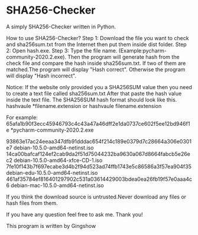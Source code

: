 # SHA256-Checker
A simply SHA256-Checker written in Python.

How to use SHA256-Checker?
Step 1: Download the file you want to check and sha256sum.txt from the Internet then put them inside dist folder.
Step 2: Open hash.exe.
Step 3: Type the file name.
(Example:pycharm-community-2020.2.exe). 
Then the program will generate hash from the check file and compare the hash inside sha256sum.txt.
If two of them are matched.The program will display "Hash correct".
Otherwise the program will display "Hash incorrect".

Notice:
If the website only provided you a SHA256SUM value then you need to create a text file called sha256sum.txt
After that paste the hash value inside the text file.
The SHA256SUM hash format should look like this.
hashvaule *filename.extension
or
hashvaule filename.extension

For example:
65afa1b90f3ecc45946793c4c43a47a46dff2e1da0737ce602f5ee12bd946f1e *pycharm-community-2020.2.exe

93863e17ac24eeaa347dfb91dddac654f214c189e0379d7c28664a306e0301e7  debian-10.5.0-amd64-netinst.iso
14ca00bafcaf124ef2cab9da2f51d75044232ba9630a067d8664fabcb5e26ec2  debian-10.5.0-amd64-xfce-CD-1.iso
7fe10f143b7f697ecabe3d4b2f94d523ad74ffb1743e5c86586a3f57ea904f35  debian-edu-10.5.0-amd64-netinst.iso
461af35784ef816401297902c531a03614429003bdea0ea26fb19f57e0aaa4c6  debian-mac-10.5.0-amd64-netinst.iso

If you think the download source is untrusted.Never download any files or hash files from them. 

If you have any question feel free to ask me. Thank you!

This program is written by Gingshow
